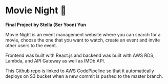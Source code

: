 # Movie Night 🍿


**Final Project by Stella (Ser Yoon) Yun**


Movie Night is an event management website where you can search for a movie, choose the one that you want to watch, create an event and invite other users to the event.


Frontend was built with React.js and backend was built with AWS RDS, Lambda, and API Gateway as well as IMDb API.


This Github repo is linked to AWS CodePipeline so that it automatically deploys on S3 bucket when a new commit is pushed to the master branch.

